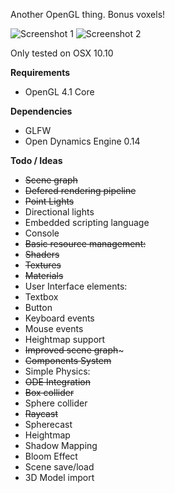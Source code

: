 Another OpenGL thing. Bonus voxels!

![Screenshot 1](http://i.imgur.com/6VFd4WJ.png)
![Screenshot 2](http://i.imgur.com/z7PyEEI.png)

Only tested on OSX 10.10

**Requirements**

 * OpenGL 4.1 Core

**Dependencies**

 * GLFW
 * Open Dynamics Engine 0.14

**Todo / Ideas**

 * ~~Scene graph~~
 * ~~Defered rendering pipeline~~
 * ~~Point Lights~~
 * Directional lights
 * Embedded scripting language
 * Console
 * ~~Basic resource management:~~
  * ~~Shaders~~
  * ~~Textures~~
  * ~~Materials~~
 * User Interface elements:
  * Textbox
  * Button
  * Keyboard events
  * Mouse events
 * Heightmap support
 * ~~Improved scene graph~~~
 * ~~Components System~~
 * Simple Physics:
  * ~~ODE Integration~~
  * ~~Box collider~~
  * Sphere collider
  * ~~Raycast~~
  * Spherecast
  * Heightmap
 * Shadow Mapping
 * Bloom Effect
 * Scene save/load
 * 3D Model import
